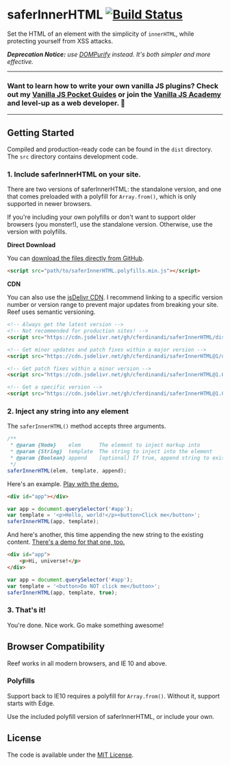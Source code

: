 # saferInnerHTML [![Build Status](https://travis-ci.org/cferdinandi/saferInnerHTML.svg)](https://travis-ci.org/cferdinandi/saferInnerHTML)
Set the HTML of an element with the simplicity of `innerHTML`, while protecting yourself from XSS attacks.

*__Deprecation Notice:__ use [DOMPurify](https://github.com/cure53/DOMPurify) instead. It's both simpler and more effective.*

<hr>

### Want to learn how to write your own vanilla JS plugins? Check out my [Vanilla JS Pocket Guides](https://vanillajsguides.com/) or join the [Vanilla JS Academy](https://vanillajsacademy.com) and level-up as a web developer. 🚀

<hr>

## Getting Started

Compiled and production-ready code can be found in the `dist` directory. The `src` directory contains development code.

### 1. Include saferInnerHTML on your site.

There are two versions of saferInnerHTML: the standalone version, and one that comes preloaded with a polyfill for `Array.from()`, which is only supported in newer browsers.

If you're including your own polyfills or don't want to support older browsers (you monster!), use the standalone version. Otherwise, use the version with polyfills.

**Direct Download**

You can [download the files directly from GitHub](https://github.com/cferdinandi/saferInnerHTML/archive/master.zip).

```html
<script src="path/to/saferInnerHTML.polyfills.min.js"></script>
```

**CDN**

You can also use the [jsDelivr CDN](https://www.jsdelivr.com/package/gh/cferdinandi/saferInnerHTML?path=dist). I recommend linking to a specific version number or version range to prevent major updates from breaking your site. Reef uses semantic versioning.

```html
<!-- Always get the latest version -->
<!-- Not recommended for production sites! -->
<script src="https://cdn.jsdelivr.net/gh/cferdinandi/saferInnerHTML/dist/saferInnerHTML.polyfills.min.js"></script>

<!-- Get minor updates and patch fixes within a major version -->
<script src="https://cdn.jsdelivr.net/gh/cferdinandi/saferInnerHTML@1/dist/saferInnerHTML.polyfills.min.js"></script>

<!-- Get patch fixes within a minor version -->
<script src="https://cdn.jsdelivr.net/gh/cferdinandi/saferInnerHTML@1.0/dist/saferInnerHTML.polyfills.min.js"></script>

<!-- Get a specific version -->
<script src="https://cdn.jsdelivr.net/gh/cferdinandi/saferInnerHTML@1.0.0/dist/saferInnerHTML.polyfills.min.js"></script>
```

### 2. Inject any string into any element

The `saferInnerHTML()` method accepts three arguments.

```js
/**
 * @param {Node}    elem      The element to inject markup into
 * @param {String}  template  The string to inject into the element
 * @param {Boolean} append    [optional] If true, append string to existing content instead of replacing it
 */
saferInnerHTML(elem, template, append);
```

Here's an example. [Play with the demo.](https://codepen.io/cferdinandi/pen/PdPwga)

```html
<div id="app"></div>
```

```js
var app = document.querySelector('#app');
var template = '<p>Hello, world!</p><button>Click me</button>';
saferInnerHTML(app, template);
```

And here's another, this time appending the new string to the existing content. [There's a demo for that one, too.](https://codepen.io/cferdinandi/pen/RYWPbM)

```html
<div id="app">
    <p>Hi, universe!</p>
</div>
```

```js
var app = document.querySelector('#app');
var template = '<button>Do NOT click me</button>';
saferInnerHTML(app, template, true);
```

### 3. That's it!

You're done. Nice work. Go make something awesome!



## Browser Compatibility

Reef works in all modern browsers, and IE 10 and above.

### Polyfills

Support back to IE10 requires a polyfill for `Array.from()`. Without it, support starts with Edge.

Use the included polyfill version of saferInnerHTML, or include your own.



## License

The code is available under the [MIT License](LICENSE.md).
